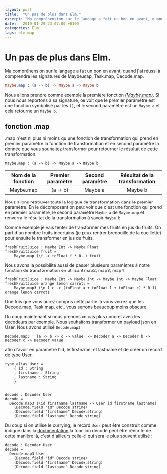 ```yaml
---
layout: post
title:  "Un pas de plus dans Elm."
excerpt: "Ma compréhension sur le langage a fait un bon en avant, quand j'ai réussi à comprendre les signatures de Maybe.map, Task.map, Decode.map ."
date:   2019-01-29 23:07:00 +0100
categories: Elm
tags: elm map
---
```



#  Un pas de plus dans Elm.

Ma compréhension sur le langage a fait un bon en avant, quand j'ai réussi à comprendre les signatures de Maybe.map, Task.map, Decode.map.

```elm
Maybe.map : (a -> b) -> Maybe a -> Maybe b
```

Nous allons prendre comme exemple la première fonction *[(Maybe.map)](https://package.elm-lang.org/packages/elm/core/latest/Maybe#map)*.
Si nous nous reportons à sa signature, on voit que le premier paramètre est une fonction symbolisé par les `()`, et le second paramètre est un `Maybe a` et cela retourne un `Maybe b`.

## fonction .map   

.map n'est ni plus ni moins qu'une fonction de transformation qui prend en premier paramètre la fonction de transformation et en second paramètre la donnée que vous souhaitez transformer pour retourner le résultat de cette transformation.

```
Maybe.map : (a -> b) -> Maybe a -> Maybe b
```

| Nom de la fonction | Premier paramètre | Second paramètre | Résultat de la transformation |
|:-:|:-:|:-:|:-:|
| Maybe.map            | (a -> b)| Maybe a          | Maybe b |

Nous allons retrouver toute la logique de transformation dans le premier paramètre. En le décomposant on peut voir que c'est une fonction qui prend en premier paramètre, le second paramètre `Maybe a` de `Maybe.map` et renverra le résultat de la transformation à savoir `Maybe b`.

Comme exemple je vais tenter de transformer mes fruits en jus du fruits. On part d'un nombre fruits incertains (je peux rentrer bredouille de la cueillette) pour ensuite le transformer en jus de fruits.


```
freshFruitJuice : Maybe Int -> Maybe Float
freshFruitJuice fruit =
    Maybe.map (\f -> toFloat f * 0.1) fruit
```

Nous avons la possibilité aussi de passer plusieurs paramètres à notre fonction de transformation en utilisant map2, map3, map4

```
freshFruitJuice : Maybe Int -> Maybe Int -> Maybe Int -> Maybe Float
freshFruitJuice orange lemon carrots =
    Maybe.map3 (\o l c -> (toFloat o + toFloat l + toFloat c) * 0.1) orange lemon carrots
```

Une fois que vous aurez compris cette partie là vous verrez que les Decode.map, Task.map, etc.. vous serrons beaucoup moins obscure.

Du coup maintenant si nous prenons un cas plus concret avec les decodeurs par exemple. Nous souhaitons transformer un payload json en User.
Nous avons utilisé `Decode.map3`

```
Decode.map3 : (a -> b -> c -> value) -> Decoder a -> Decoder b -> Decoder c -> Decoder value
```

afin d'avoir en paramètre l'id, le firstname, et lastname et de créer un record de type User.

```
type alias User =
    { id : String
    , firstname : String
    , lastname : String
    }


decode : Decoder User
decode =
  Decode.map3 (\id firstname lastname -> User id firstname lastname)
    (Decode.field "id" Decode.string)
    (Decode.field "firstname" Decode.string)
    (Decode.field "lastname" Decode.string)

```

Du coup si on utilise le currying, le record `User` peut être construit comme indiqué dans la [documentation](https://guide.elm-lang.org/types/type_aliases.html),la fonction decode peut être réécrite de cette manière là, c'est d'ailleurs celle-ci qui sera le plus souvent utilisé :

```
decode : Decoder User
decode =
  Decode.map3 User
    (Decode.field "id" Decode.string)
    (Decode.field "firstname" Decode.string)
    (Decode.field "lastname" Decode.string)
```
